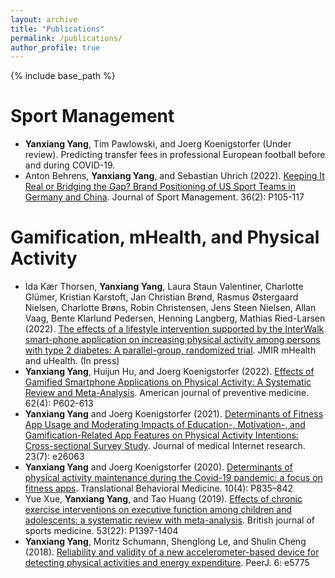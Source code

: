 ```yaml
---
layout: archive
title: "Publications"
permalink: /publications/
author_profile: true
---
```



{% include base_path %}


Sport Management
======
* <b>Yanxiang Yang</b>, Tim Pawlowski, and Joerg Koenigstorfer (Under review). Predicting transfer fees in professional European football before and during COVID-19.
* Anton Behrens, <b>Yanxiang Yang</b>, and Sebastian Uhrich (2022). [Keeping It Real or Bridging the Gap? Brand Positioning of US Sport Teams in Germany and China](https://journals.humankinetics.com/view/journals/jsm/36/2/article-p105.xml). Journal of Sport Management. 36(2): P105-117

Gamification, mHealth, and Physical Activity
======
* Ida Kær Thorsen, <b>Yanxiang Yang</b>, Laura Staun Valentiner, Charlotte Glümer, Kristian Karstoft, Jan Christian Brønd, Rasmus Østergaard Nielsen, Charlotte Brøns, Robin Christensen, Jens Steen Nielsen, Allan Vaag, Bente Klarlund Pedersen, Henning Langberg, Mathias Ried-Larsen (2022). [The effects of a lifestyle intervention supported by the InterWalk smart-phone application on increasing physical activity among persons with type 2 diabetes: A parallel-group, randomized trial](https://preprints.jmir.org/preprint/30602). JMIR mHealth and uHealth. (In press)
* <b>Yanxiang Yang</b>, Huijun Hu, and Joerg Koenigstorfer (2022). [Effects of Gamified Smartphone Applications on Physical Activity: A Systematic Review and Meta-Analysis](https://www.ajpmonline.org/article/S0749-3797(21)00560-2/pdf). American journal of preventive medicine. 62(4): P602-613
* <b>Yanxiang Yang</b> and Joerg Koenigstorfer (2021). [Determinants of Fitness App Usage and Moderating Impacts of Education-, Motivation-, and Gamification-Related App Features on Physical Activity Intentions: Cross-sectional Survey Study](https://www.jmir.org/2021/7/e26063/). Journal of medical Internet research. 23(7): e26063
* <b>Yanxiang Yang</b> and Joerg Koenigstorfer (2020). [Determinants of physical activity maintenance during the Covid-19 pandemic: a focus on fitness apps](https://academic.oup.com/tbm/article/10/4/835/5905241?login=true). Translational Behavioral Medicine. 10(4): P835–842
* Yue Xue, <b>Yanxiang Yang</b>, and Tao Huang (2019). [Effects of chronic exercise interventions on executive function among children and adolescents: a systematic review with meta-analysis](https://bjsm.bmj.com/content/53/22/1397.abstract). British journal of sports medicine. 53(22): P1397-1404
* <b>Yanxiang Yang</b>, Moritz Schumann, Shenglong Le, and Shulin Cheng (2018). [Reliability and validity of a new accelerometer-based device for detecting physical activities and energy expenditure](https://peerj.com/articles/5775/). PeerJ. 6: e5775


